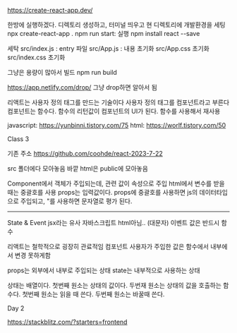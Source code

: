 https://create-react-app.dev/ 

한방에 실행하겠다.
디렉토리 생성하고, 터미널 띄우고 현 디렉토리에 개발환경을 세팅
npx create-react-app . 
npm run start: 실행
npm install react --save

세탁
src/index.js : entry 파일
src/App.js : 내용 초기화
src/App.css 초기화
src/index.css 초기화

그냥은 용량이 많아서 빌드
npm run build

https://app.netlify.com/drop/
그냥 drop하면 알아서 됨

리액트는 사용자 정의 태그를 만드는 기술이다
사용자 정의 태그를 컴포넌트라고 부른다
컴포넌트는 함수다.
함수의 리턴값이 컴포넌트의 UI가 된다.
함수를 사용해서 재사용

javascript: https://yunbinni.tistory.com/75
html: https://worlf.tistory.com/50

Class 3

기존 주소
https://github.com/coohde/react-2023-7-22

src 폴더에다 모아놓음
바깥 html은 public에 모아놓음

Component에서 객체가 주입되는데, 관련 값이 속성으로 주입
<Counter title="불면증 카운터1" initValue="10"></Counter>
html에서 변수를 받을 때는 중괄호를 사용
props는 입력값이다.
props에 중괄호를 사용하면 js의 데이터타입으로 주입되고, "를 사용하면 문자열로 평가 된다.

---
State & Event
jsx라는 유사 자바스크립트
html아님..  (대문자)
이벤트 값은 반드시 함수

리액트는 철학적으로 굉장히 관료적임
컴포넌트 사용자가 주입한 값은 함수에서 내부에서 변경 못하게함

props는 외부에서 내부로 주입되는 상태
state는 내부적으로 사용하는 상태

상태는 배열이다.
첫번째 원소는 상태의 값이다.
두번재 원소는 상태의 값을 호출하는 함수다.
첫번째 원소는 읽을 때 쓴다.
두번째 원소는 바꿀때 쓴다.


Day 2

https://stackblitz.com/?starters=frontend
